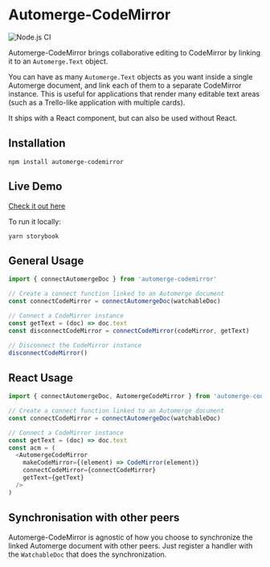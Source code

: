 # Automerge-CodeMirror

![Node.js CI](https://github.com/aslakhellesoy/automerge-codemirror/workflows/Node.js%20CI/badge.svg)

Automerge-CodeMirror brings collaborative editing to CodeMirror by linking it to
an `Automerge.Text` object.

You can have as many `Automerge.Text` objects as you want inside a single Automerge document, and link each of them to
a separate CodeMirror instance. This is useful for applications that render many editable text areas (such as a
Trello-like application with multiple cards).

It ships with a React component, but can also be used without React.

## Installation

    npm install automerge-codemirror

## Live Demo

[Check it out here](https://aslakhellesoy.github.io/automerge-codemirror)

To run it locally:

    yarn storybook

## General Usage

```typescript
import { connectAutomergeDoc } from 'automerge-codemirror'

// Create a connect function linked to an Automerge document
const connectCodeMirror = connectAutomergeDoc(watchableDoc)

// Connect a CodeMirror instance
const getText = (doc) => doc.text
const disconnectCodeMirror = connectCodeMirror(codeMirror, getText)

// Disconnect the CodeMirror instance
disconnectCodeMirror()
```

## React Usage

```typescript jsx
import { connectAutomergeDoc, AutomergeCodeMirror } from 'automerge-codemirror'

// Create a connect function linked to an Automerge document
const connectCodeMirror = connectAutomergeDoc(watchableDoc)

// Connect a CodeMirror instance
const getText = (doc) => doc.text
const acm = (
  <AutomergeCodeMirror
    makeCodeMirror={(element) => CodeMirror(element)}
    connectCodeMirror={connectCodeMirror}
    getText={getText}
  />
)
```

## Synchronisation with other peers

Automerge-CodeMirror is agnostic of how you choose to synchronize the linked Automerge document
with other peers. Just register a handler with the `WatchableDoc` that does the synchronization.
